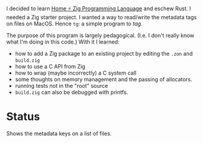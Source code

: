 I decided to learn [Home ⚡ Zig Programming Language](https://ziglang.org/) and eschew Rust. I needed a Zig starter project. I wanted a way to read/write the metadata tags on files on MacOS. Hence `tg`: a simple
program to *tag*.

The purpose of this program is largely pedagogical. (I.e. I don't really know what I'm doing in this code.)
With it I learned:

* how to add a Zig package to an existing project by editing the `.zon` and `build.zig`
* how to use a C API from Zig
* how to wrap (maybe incorrectly) a C system call
* some thoughts on memory management and the passing of allocators.
* running tests not in the "root" source
* `build.zig` can also be debugged with printfs.

# Status

Shows the metadata keys on a list of files.